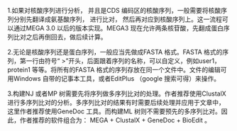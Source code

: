 1.如果对核酸序列进行分析， 并且是CDS 编码区的核酸序列，一般需要将核酸序列分别先翻译成氨基酸序列， 进行比对， 然后再对应到核酸序列上。这一流程可以通过MEGA 3.0 以后的版本实现。MEGA3 现在允许两条核苷酸，先翻成蛋白序列比对之后再倒回去，做后续计算。

2.无论是核酸序列还是蛋白序列，一般应当先做成FASTA 格式。FASTA 格式的序列，第一行由符号“ >”开头，后面跟着序列的名称，可以自定义，例如user1， protein1 等等。将所有的FASTA 格式的序列存放在同一个文件中。文件的编辑可用Windows 自带的记事本工具，或者EditPlus （google 搜索可得）来操作。

3.构建NJ 或者MP 树需要先将序列做多序列比对的处理。作者推荐使用ClustalX 进行多序列比对的分析。多序列比对的结果有时需要后续处理并应用于文章中， 这里作者推荐使用GeneDoc 工具。而构建ML 树则不需要预先的多序列比对。因此，作者推荐的软件组合为： MEGA + ClustalX + GeneDoc + BioEdit 。